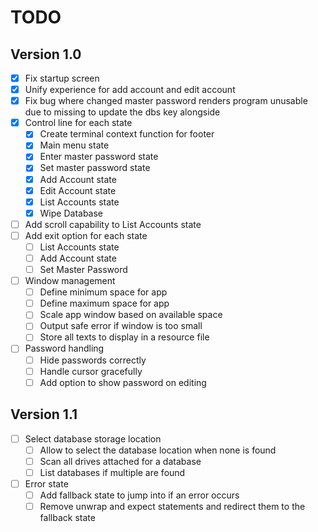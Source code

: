 # TODO

## Version 1.0
- [x] Fix startup screen
- [x] Unify experience for add account and edit account
- [x] Fix bug where changed master password renders program unusable due to missing to update the dbs key alongside
- [x] Control line for each state
  - [x] Create terminal context function for footer
  - [x] Main menu state
  - [x] Enter master password state
  - [x] Set master password state
  - [x] Add Account state
  - [x] Edit Account state
  - [x] List Accounts state
  - [x] Wipe Database
- [ ] Add scroll capability to List Accounts state
- [ ] Add exit option for each state
  - [ ] List Accounts state
  - [ ] Add Account state
  - [ ] Set Master Password
- [ ] Window management 
  - [ ] Define minimum space for app
  - [ ] Define maximum space for app
  - [ ] Scale app window based on available space
  - [ ] Output safe error if window is too small
  - [ ] Store all texts to display in a resource file
- [ ] Password handling
  - [ ] Hide passwords correctly
  - [ ] Handle cursor gracefully
  - [ ] Add option to show password on editing

## Version 1.1
- [ ] Select database storage location
  - [ ] Allow to select the database location when none is found
  - [ ] Scan all drives attached for a database
  - [ ] List databases if multiple are found
- [ ] Error state
  - [ ] Add fallback state to jump into if an error occurs
  - [ ] Remove unwrap and expect statements and redirect them to the fallback state